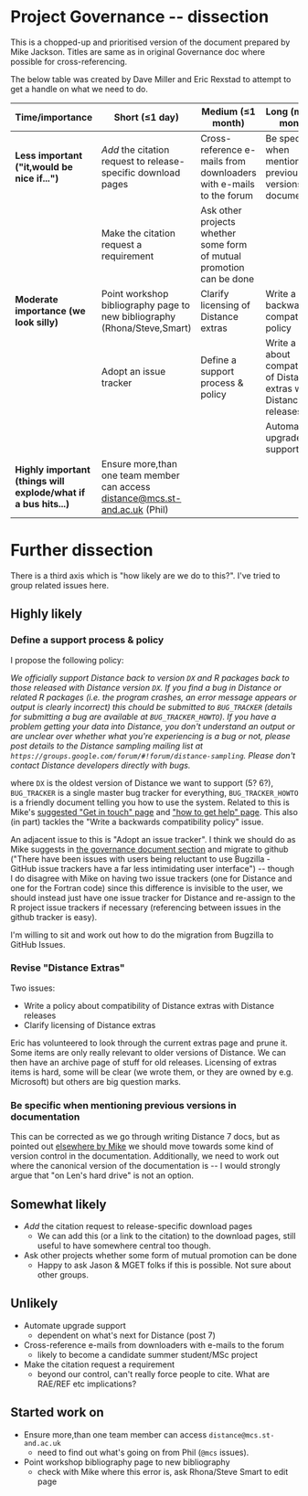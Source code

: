 Project Governance -- dissection
================================

This is a chopped-up and prioritised version of the document prepared by Mike Jackson. Titles are same as in original Governance doc where possible for cross-referencing.

The below table was created by Dave Miller and Eric Rexstad to attempt to get a handle on what we need to do.

| Time/importance                                              | Short (≤1 day)                                                               | Medium (≤1 month)                                                                           | Long (multiple months)                                                       |
|--------------------------------------------------------------|------------------------------------------------------------------------------|---------------------------------------------------------------------------------------------|------------------------------------------------------------------------------|
| **Less important ("it,would be nice if...")**                    | *Add* the citation request to release-specific download pages                  | Cross-reference e-mails from downloaders with e-mails to the forum | Be specific when mentioning previous versions in documentation               |
|                                                              | Make the citation request a requirement         | Ask other projects whether some form of mutual promotion can be done                        |                                                                              |
| **Moderate importance (we look silly)**                        | Point workshop bibliography page to new bibliography (Rhona/Steve,Smart)     | Clarify licensing of Distance extras                                                        | Write a backwards compatibility policy                                       |
|                                                              | Adopt an issue tracker                                                       | Define a support process & policy                                                           | Write a policy about compatibility of Distance extras with Distance releases |
|                                                              |                                                                              |                                                                                             | Automate upgrade support                                                     |
| **Highly important (things will explode/what if a bus hits...)** | Ensure more,than one team member can access distance@mcs.st-and.ac.uk (Phil) |                                                                                             |                                                                              |


# Further dissection

There is a third axis which is "how likely are we do to this?". I've tried to group related issues here.

## Highly likely

### Define a support process & policy

I propose the following policy:

*We officially support Distance back to version `DX` and R packages back to those released with Distance version `DX`. If you find a bug in Distance or related R packages (i.e. the program crashes, an error message appears or output is clearly incorrect) this chould be submitted to `BUG_TRACKER` (details for submitting a bug are available at `BUG_TRACKER_HOWTO`). If you have a problem getting your data into Distance, you don't understand an output or are unclear over whether what you're experiencing is a bug or not, please post details to the Distance sampling mailing list at `https://groups.google.com/forum/#!forum/distance-sampling`. Please don't contact Distance developers directly with bugs.*

where `DX` is the oldest version of Distance we want to support (5? 6?), `BUG_TRACKER` is a single master bug tracker for everything, `BUG_TRACKER_HOWTO` is a friendly document telling you how to use the system. Related to this is Mike's [suggested "Get in touch" page](https://github.com/softwaresaved/distance-consultancy/blob/master/GetInTouch.md) and ["how to get help" page](https://github.com/softwaresaved/distance-consultancy/blob/master/HelpAndSupport.md). This also (in part) tackles the "Write a backwards compatibility policy" issue.

An adjacent issue to this is "Adopt an issue tracker". I think we should do as Mike suggests in [the governance document section](https://github.com/softwaresaved/distance-consultancy/blob/master/Governance.md#adopt-an-issue-tracker) and migrate to github ("There have been issues with users being reluctant to use Bugzilla - GitHub issue trackers have a far less intimidating user interface") -- though I do disagree with Mike on having two issue trackers (one for Distance and one for the Fortran code) since this difference is invisible to the user, we should instead just have one issue tracker for Distance and re-assign to the R project issue trackers if necessary (referencing between issues in the github tracker is easy).

I'm willing to sit and work out how to do the migration from Bugzilla to GitHub Issues.



### Revise "Distance Extras"

Two issues:

  * Write a policy about compatibility of Distance extras with Distance releases
  * Clarify licensing of Distance extras

Eric has volunteered to look through the current extras page and prune it. Some items are only really relevant to older versions of Distance. We can then have an archive page of stuff for old releases. Licensing of extras items is hard, some will be clear (we wrote them, or they are owned by e.g. Microsoft) but others are big question marks.


### Be specific when mentioning previous versions in documentation

This can be corrected as we go through writing Distance 7 docs, but as pointed out [elsewhere by Mike](https://github.com/softwaresaved/distance-consultancy/blob/master/DeveloperExperienceReview.md#use-wikis-or-revision-control) we should move towards some kind of version control in the documentation. Additionally, we need to work out where the canonical version of the documentation is -- I would strongly argue that "on Len's hard drive" is not an option.


## Somewhat likely

  * *Add* the citation request to release-specific download pages
    - We can add this (or a link to the citation) to the download pages, still useful to have somewhere central too though.
  * Ask other projects whether some form of mutual promotion can be done
    - Happy to ask Jason & MGET folks if this is possible. Not sure about other groups.

## Unlikely

  * Automate upgrade support
    - dependent on what's next for Distance (post 7)
  * Cross-reference e-mails from downloaders with e-mails to the forum
    - likely to become a candidate summer student/MSc project
  * Make the citation request a requirement
    - beyond our control, can't really force people to cite. What are RAE/REF etc implications?

## Started work on

  * Ensure more,than one team member can access `distance@mcs.st-and.ac.uk`
    - need to find out what's going on from Phil (`@mcs` issues).
  * Point workshop bibliography page to new bibliography
    - check with Mike where this error is, ask Rhona/Steve Smart to edit page



